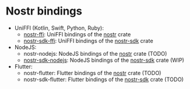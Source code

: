 # Nostr bindings

- UniFFI (Kotlin, Swift, Python, Ruby):
    * [nostr-ffi](./nostr-ffi/): UniFFI bindings of the [nostr][] crate
    * [nostr-sdk-ffi](./nostr-sdk-ffi/): UniFFI bindings of the [nostr-sdk][] crate
- NodeJS:
    * nostr-nodejs: NodeJS bindings of the [nostr][] crate (TODO)
    * [nostr-sdk-nodejs](./nostr-sdk-nodejs/): NodeJS bindings of the [nostr-sdk][] crate (WIP)
- Flutter:
    * nostr-flutter: Flutter bindings of the [nostr][] crate (TODO)
    * nostr-sdk-flutter: Flutter bindings of the [nostr-sdk][] crate (TODO)

[nostr]: ./crates/nostr/
[nostr-sdk]: ./crates/nostr-sdk/